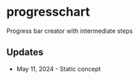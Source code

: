 # progresschart
Progress bar creator with intermediate steps

## Updates
- May 11, 2024 - Static concept
